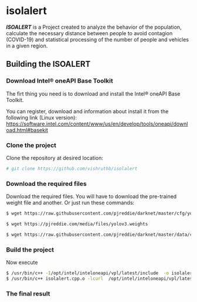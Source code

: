 # isolalert

***ISOALERT*** is a Project created to analyze the behavior of the population, calculate the necessary distance between people to avoid contagion (COVID-19) and statistical processing of the number of people and vehicles in a given region.

## Building the ISOALERT

### Download Intel® oneAPI Base Toolkit

The firt thing you need is to download and install the Intel® oneAPI Base Toolkit.

You can register, download and information about install it from the following link (Linux version): https://software.intel.com/content/www/us/en/develop/tools/oneapi/download.html#basekit

### Clone the project

Clone the repository at desired location:

``` bash
# git clone https://github.com/vishruthb/isolalert
```

### Download the required files

Download the required files. You will have to download the pre-trained weight file and another. Or just run these commands:

``` bash
$ wget https://raw.githubusercontent.com/pjreddie/darknet/master/cfg/yolov3.cfg

$ wget https://pjreddie.com/media/files/yolov3.weights

$ wget https://raw.githubusercontent.com/pjreddie/darknet/master/data/coco.names

```

### Build the project

Now execute


``` bash
$ /usr/bin/c++ -I/opt/intel/inteloneapi/vpl/latest/include  -o isolalert.cpp.o  -c isolalert.cpp
$ /usr/bin/c++ isolalert.cpp.o -lcurl  /opt/intel/inteloneapi/vpl/latest/lib/libopencv_world.so -o isolalert

```

### The final result

